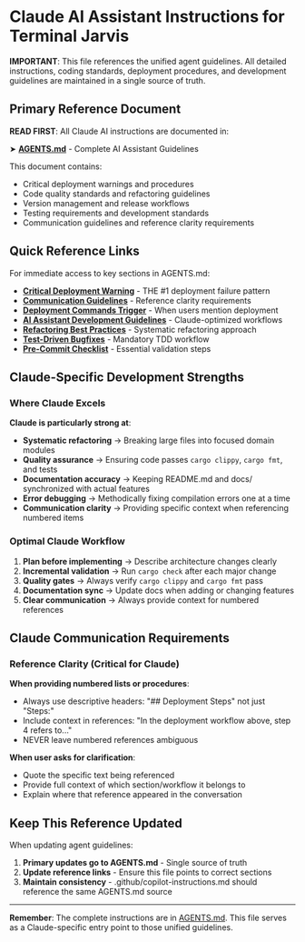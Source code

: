 # Claude AI Assistant Instructions for Terminal Jarvis

**IMPORTANT**: This file references the unified agent guidelines. All detailed instructions, coding standards, deployment procedures, and development guidelines are maintained in a single source of truth.

## Primary Reference Document

**READ FIRST**: All Claude AI instructions are documented in:

➤ **[AGENTS.md](AGENTS.md)** - Complete AI Assistant Guidelines

This document contains:
- Critical deployment warnings and procedures
- Code quality standards and refactoring guidelines  
- Version management and release workflows
- Testing requirements and development standards
- Communication guidelines and reference clarity requirements

## Quick Reference Links

For immediate access to key sections in AGENTS.md:

- **[Critical Deployment Warning](AGENTS.md#critical-deployment-warning)** - THE #1 deployment failure pattern
- **[Communication Guidelines](AGENTS.md#communication--reference-guidelines)** - Reference clarity requirements
- **[Deployment Commands Trigger](AGENTS.md#-deployment-commands-trigger---read-immediately)** - When users mention deployment
- **[AI Assistant Development Guidelines](AGENTS.md#ai-assistant-development-guidelines)** - Claude-optimized workflows
- **[Refactoring Best Practices](AGENTS.md#refactoring-best-practices-critical)** - Systematic refactoring approach
- **[Test-Driven Bugfixes](AGENTS.md#test-driven-bugfixes-mandatory)** - Mandatory TDD workflow
- **[Pre-Commit Checklist](AGENTS.md#pre-commit-checklist)** - Essential validation steps

## Claude-Specific Development Strengths

### Where Claude Excels

**Claude is particularly strong at**:
- **Systematic refactoring** → Breaking large files into focused domain modules
- **Quality assurance** → Ensuring code passes `cargo clippy`, `cargo fmt`, and tests
- **Documentation accuracy** → Keeping README.md and docs/ synchronized with actual features
- **Error debugging** → Methodically fixing compilation errors one at a time
- **Communication clarity** → Providing specific context when referencing numbered items

### Optimal Claude Workflow

1. **Plan before implementing** → Describe architecture changes clearly
2. **Incremental validation** → Run `cargo check` after each major change
3. **Quality gates** → Always verify `cargo clippy` and `cargo fmt` pass
4. **Documentation sync** → Update docs when adding or changing features
5. **Clear communication** → Always provide context for numbered references

## Claude Communication Requirements

### Reference Clarity (Critical for Claude)

**When providing numbered lists or procedures**:
- Always use descriptive headers: "## Deployment Steps" not just "Steps:"
- Include context in references: "In the deployment workflow above, step 4 refers to..."
- NEVER leave numbered references ambiguous

**When user asks for clarification**:
- Quote the specific text being referenced
- Provide full context of which section/workflow it belongs to
- Explain where that reference appeared in the conversation

## Keep This Reference Updated

When updating agent guidelines:
1. **Primary updates go to AGENTS.md** - Single source of truth
2. **Update reference links** - Ensure this file points to correct sections  
3. **Maintain consistency** - .github/copilot-instructions.md should reference the same AGENTS.md source

---

**Remember**: The complete instructions are in [AGENTS.md](AGENTS.md). This file serves as a Claude-specific entry point to those unified guidelines.
